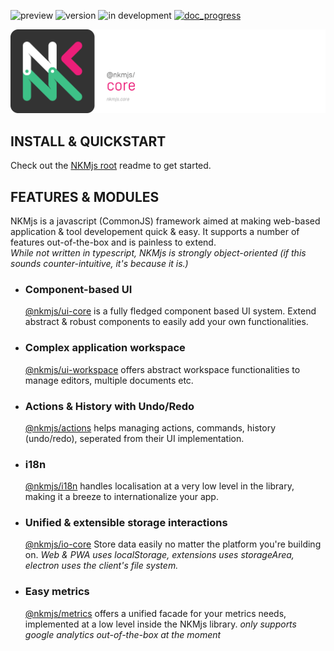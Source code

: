 ![preview](https://img.shields.io/badge/-alpha-3ec188.svg)
![version](https://img.shields.io/badge/dynamic/json?color=ed1e79&label=version&query=version&url=https://github.com/Nebukam/nkmjs/raw/main/packages/nkmjs-core/package.json)
![in development](https://img.shields.io/badge/license-MIT-black.svg)
[![doc_progress](https://img.shields.io/badge/dynamic/json?color=282725&label=doc&query=documentation_progress&url=https://github.com/Nebukam/nkmjs/raw/main/packages/nkmjs-core-dev/metadata.json)](https://nebukam.github.io/nkmjs/documentation/)

![NKMjs][logo]

## **INSTALL & QUICKSTART**
Check out the [NKMjs root](https://github.com/Nebukam/nkmjs/) readme to get started.

## **FEATURES & MODULES**
NKMjs is a javascript (CommonJS) framework aimed at making web-based application & tool developement quick & easy. It supports a number of features out-of-the-box and is painless to extend.  
_While not written in typescript, NKMjs is strongly object-oriented (if this sounds counter-intuitive, it's because it is.)_

* ### **Component-based UI**  
    [@nkmjs/ui-core]() is a fully fledged component based UI system. Extend abstract & robust components to easily add your own functionalities.

* ### **Complex application workspace**  
    [@nkmjs/ui-workspace]() offers abstract workspace functionalities to manage editors, multiple documents etc.

* ### **Actions & History with Undo/Redo**  
    [@nkmjs/actions]() helps managing actions, commands, history (undo/redo), seperated from their UI implementation.

* ### **i18n**
    [@nkmjs/i18n]() handles localisation at a very low level in the library, making it a breeze to internationalize your app.

* ### **Unified & extensible storage interactions**  
    [@nkmjs/io-core]() Store data easily no matter the platform you're building on. _Web & PWA uses localStorage, extensions uses storageArea, electron uses the client's file system._

* ### **Easy metrics**  
    [@nkmjs/metrics]() offers a unified facade for your metrics needs, implemented at a low level inside the NKMjs library. _only supports google analytics out-of-the-box at the moment_


[logo]: https://github.com/Nebukam/nkmjs/raw/main/packages/nkmjs-core/bin/logo.png "nkmjs-logo"